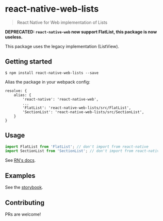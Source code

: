 # react-native-web-lists
> React Native for Web implementation of Lists

**DEPRECATED: `react-native-web` now support FlatList, this package is now useless.**

This package uses the legacy implementation (ListView).

## Getting started
`$ npm install react-native-web-lists --save`

Alias the package in your webpack config:

```
resolve: {
    alias: {
        'react-native': 'react-native-web',
        ...
        'FlatList': 'react-native-web-lists/src/FlatList',
        'SectionList': 'react-native-web-lists/src/SectionList',
    }
}
```

## Usage
```js
import FlatList from 'FlatList'; // don't import from react-native
import SectionList from 'SectionList'; // don't import from react-native
```

See [RN's docs](https://facebook.github.io/react-native/docs/flatlist.html).

## Examples
See the [storybook](https://react-native-web-community.github.io/react-native-web-lists/storybook).

## Contributing
PRs are welcome!
